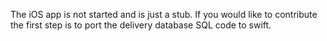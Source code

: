 The iOS app is not started and is just a stub. If you would like to contribute the first step is to port the delivery database SQL code to swift.
